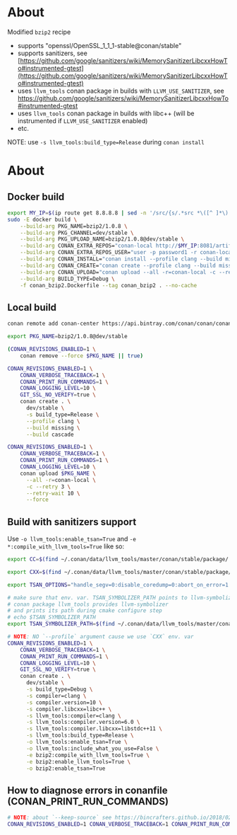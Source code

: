 # About

Modified `bzip2` recipe

* supports "openssl/OpenSSL_1_1_1-stable@conan/stable"
* supports sanitizers, see [https://github.com/google/sanitizers/wiki/MemorySanitizerLibcxxHowTo#instrumented-gtest](https://github.com/google/sanitizers/wiki/MemorySanitizerLibcxxHowTo#instrumented-gtest)
* uses `llvm_tools` conan package in builds with `LLVM_USE_SANITIZER`, see https://github.com/google/sanitizers/wiki/MemorySanitizerLibcxxHowTo#instrumented-gtest
* uses `llvm_tools` conan package in builds with libc++ (will be instrumented if `LLVM_USE_SANITIZER` enabled)
* etc.

NOTE: use `-s llvm_tools:build_type=Release` during `conan install`

# About

## Docker build

```bash
export MY_IP=$(ip route get 8.8.8.8 | sed -n '/src/{s/.*src *\([^ ]*\).*/\1/p;q}')
sudo -E docker build \
    --build-arg PKG_NAME=bzip2/1.0.8 \
    --build-arg PKG_CHANNEL=dev/stable \
    --build-arg PKG_UPLOAD_NAME=bzip2/1.0.8@dev/stable \
    --build-arg CONAN_EXTRA_REPOS="conan-local http://$MY_IP:8081/artifactory/api/conan/conan False" \
    --build-arg CONAN_EXTRA_REPOS_USER="user -p password1 -r conan-local admin" \
    --build-arg CONAN_INSTALL="conan install --profile clang --build missing" \
    --build-arg CONAN_CREATE="conan create --profile clang --build missing" \
    --build-arg CONAN_UPLOAD="conan upload --all -r=conan-local -c --retry 3 --retry-wait 10 --force" \
    --build-arg BUILD_TYPE=Debug \
    -f conan_bzip2.Dockerfile --tag conan_bzip2 . --no-cache
```

## Local build

```bash
conan remote add conan-center https://api.bintray.com/conan/conan/conan-center False

export PKG_NAME=bzip2/1.0.8@dev/stable

(CONAN_REVISIONS_ENABLED=1 \
    conan remove --force $PKG_NAME || true)

CONAN_REVISIONS_ENABLED=1 \
    CONAN_VERBOSE_TRACEBACK=1 \
    CONAN_PRINT_RUN_COMMANDS=1 \
    CONAN_LOGGING_LEVEL=10 \
    GIT_SSL_NO_VERIFY=true \
    conan create . \
      dev/stable \
      -s build_type=Release \
      --profile clang \
      --build missing \
      --build cascade

CONAN_REVISIONS_ENABLED=1 \
    CONAN_VERBOSE_TRACEBACK=1 \
    CONAN_PRINT_RUN_COMMANDS=1 \
    CONAN_LOGGING_LEVEL=10 \
    conan upload $PKG_NAME \
      --all -r=conan-local \
      -c --retry 3 \
      --retry-wait 10 \
      --force
```


## Build with sanitizers support

Use `-o llvm_tools:enable_tsan=True` and `-e *:compile_with_llvm_tools=True` like so:

```bash
export CC=$(find ~/.conan/data/llvm_tools/master/conan/stable/package/ -path "*bin/clang" | head -n 1)

export CXX=$(find ~/.conan/data/llvm_tools/master/conan/stable/package/ -path "*bin/clang++" | head -n 1)

export TSAN_OPTIONS="handle_segv=0:disable_coredump=0:abort_on_error=1:report_thread_leaks=0"

# make sure that env. var. TSAN_SYMBOLIZER_PATH points to llvm-symbolizer
# conan package llvm_tools provides llvm-symbolizer
# and prints its path during cmake configure step
# echo $TSAN_SYMBOLIZER_PATH
export TSAN_SYMBOLIZER_PATH=$(find ~/.conan/data/llvm_tools/master/conan/stable/package/ -path "*bin/llvm-symbolizer" | head -n 1)

# NOTE: NO `--profile` argument cause we use `CXX` env. var
CONAN_REVISIONS_ENABLED=1 \
    CONAN_VERBOSE_TRACEBACK=1 \
    CONAN_PRINT_RUN_COMMANDS=1 \
    CONAN_LOGGING_LEVEL=10 \
    GIT_SSL_NO_VERIFY=true \
    conan create . \
      dev/stable \
      -s build_type=Debug \
      -s compiler=clang \
      -s compiler.version=10 \
      -s compiler.libcxx=libc++ \
      -s llvm_tools:compiler=clang \
      -s llvm_tools:compiler.version=6.0 \
      -s llvm_tools:compiler.libcxx=libstdc++11 \
      -s llvm_tools:build_type=Release \
      -o llvm_tools:enable_tsan=True \
      -o llvm_tools:include_what_you_use=False \
      -e bzip2:compile_with_llvm_tools=True \
      -e bzip2:enable_llvm_tools=True \
      -o bzip2:enable_tsan=True
```

## How to diagnose errors in conanfile (CONAN_PRINT_RUN_COMMANDS)

```bash
# NOTE: about `--keep-source` see https://bincrafters.github.io/2018/02/27/Updated-Conan-Package-Flow-1.1/
CONAN_REVISIONS_ENABLED=1 CONAN_VERBOSE_TRACEBACK=1 CONAN_PRINT_RUN_COMMANDS=1 CONAN_LOGGING_LEVEL=10 conan create . conan/stable -s build_type=Debug --profile clang --build missing --build cascade --keep-source
```
